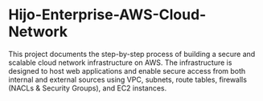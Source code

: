 # Hijo-Enterprise-AWS-Cloud-Network
This project documents the step-by-step process of building a secure and scalable cloud network infrastructure on AWS. The infrastructure is designed to host web applications and enable secure access from both internal and external sources using VPC, subnets, route tables, firewalls (NACLs &amp; Security Groups), and EC2 instances. 
